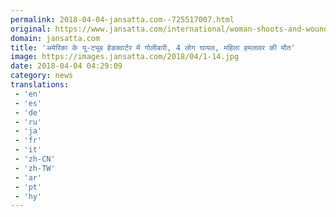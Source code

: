 ```yaml
---
permalink: 2018-04-04-jansatta.com--725517007.html
original: https://www.jansatta.com/international/woman-shoots-and-wounds-4-at-youtube-before-killing-herself/620873/
domain: jansatta.com
title: 'अमेरिका के यू-ट्यूब हेडक्वार्टर में गोलीबारी, 4 लोग घायल, महिला हमलावर की मौत'
image: https://images.jansatta.com/2018/04/1-14.jpg
date: 2018-04-04 04:29:09
category: news
translations: 
 - 'en'
 - 'es'
 - 'de'
 - 'ru'
 - 'ja'
 - 'fr'
 - 'it'
 - 'zh-CN'
 - 'zh-TW'
 - 'ar'
 - 'pt'
 - 'hy'
---
```


